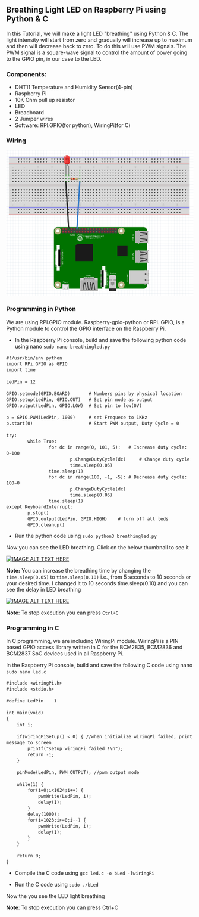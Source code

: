 ## Breathing Light LED on Raspberry Pi using Python & C

In this Tutorial, we will make a light LED "breathing" using Python & C. The light intensity will start from zero and gradually will increase up to maximum and then will decrease back to zero. To do this will use PWM signals. The PWM signal is a square-wave signal to control the amount of power going to the GPIO pin, in our case to the LED.

### Components:

- DHT11 Temperature and Humidity Sensor(4-pin)
- Raspberry Pi
- 10K Ohm pull up resistor
- LED
- Breadboard
- 2 Jumper wires
- Software: RPI.GPIO(for python), WiringPi(for C)

### Wiring 
![breathingLed01](Img_Directory/breathingLed01.png) 

### Programming in Python

We are using RPI.GPIO module. Raspberry-gpio-python or RPi. GPIO, is a Python module to control the GPIO interface on the Raspberry Pi.

 - In the Raspberry Pi console, build and save the following python code using nano 
`sudo nano breathingled.py`

```
#!/usr/bin/env python
import RPi.GPIO as GPIO
import time

LedPin = 12

GPIO.setmode(GPIO.BOARD)       # Numbers pins by physical location
GPIO.setup(LedPin, GPIO.OUT)   # Set pin mode as output
GPIO.output(LedPin, GPIO.LOW)  # Set pin to low(0V)

p = GPIO.PWM(LedPin, 1000)     # set Frequece to 1KHz
p.start(0)                     # Start PWM output, Duty Cycle = 0

try:
        while True:
                for dc in range(0, 101, 5):   # Increase duty cycle: 0~100
                        p.ChangeDutyCycle(dc)     # Change duty cycle
                        time.sleep(0.05)
                time.sleep(1)
                for dc in range(100, -1, -5): # Decrease duty cycle: 100~0
                        p.ChangeDutyCycle(dc)
                        time.sleep(0.05)
                time.sleep(1)
except KeyboardInterrupt:
        p.stop()
        GPIO.output(LedPin, GPIO.HIGH)    # turn off all leds
        GPIO.cleanup()
```       
- Run the python code using
`sudo python3 breathingled.py`

Now you can see the LED breathing. Click on the below thumbnail to see it

[![IMAGE ALT TEXT HERE](https://img.youtube.com/vi/fWEfsainrvA/0.jpg)](https://youtu.be/fWEfsainrvA)

**Note:** You can increase the breathing time by changing the `time.sleep(0.05)` to `time.sleep(0.10)` i.e., from 5 seconds to 10 seconds or your desired time. I changed it to 10 seconds time.sleep(0.10) and you can see the delay in LED breathing

[![IMAGE ALT TEXT HERE](https://img.youtube.com/vi/zN0Bi5kldSg/0.jpg)](https://youtu.be/zN0Bi5kldSg)

**Note**: To stop execution you can press `Ctrl+C`

### Programming in C

In C programming, we are including WiringPi module. WiringPi is a PIN based GPIO access library written in C for the BCM2835, BCM2836 and BCM2837 SoC devices used in all Raspberry Pi.

In the Raspberry Pi console, build and save the following C code using nano 
`sudo nano led.c`
```
#include <wiringPi.h>
#include <stdio.h>

#define LedPin    1

int main(void)
{
	int i;

	if(wiringPiSetup() < 0) { //when initialize wiringPi failed, print message to screen
		printf("setup wiringPi failed !\n");
		return -1;
	}

	pinMode(LedPin, PWM_OUTPUT); //pwm output mode

	while(1) {
		for(i=0;i<1024;i++) {
			pwmWrite(LedPin, i);
			delay(1);
		}
		delay(1000);
		for(i=1023;i>=0;i--) {
			pwmWrite(LedPin, i);
			delay(1);
		}
	}

	return 0;
}
```

- Compile the C code using
`gcc led.c -o bLed -lwiringPi`

- Run the C code using
`sudo ./bLed`

Now the you see the LED light breathing

**Note**: To stop execution you can press Ctrl+C






